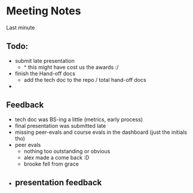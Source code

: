 # Meeting Notes
Last minute 

## Todo: 
- submit late presentation
    - ^ this might have cost us the awards :/
- finish the Hand-off docs
    - add the tech doc to the repo / total hand-off docs
- 

## Feedback
- tech doc was BS-ing a little (metrics, early process)
- final presentation was submitted late
- missing peer-evals and course evals in the dashboard (just the initials tho)
- peer evals
    - nothing too outstanding or obvious
    - alex made a come back :D
    - brooke fell from grace
- presentation feedback
    - 